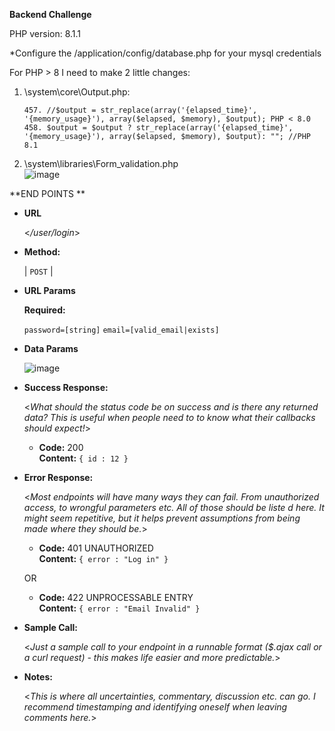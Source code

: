 **Backend Challenge**

PHP version: 8.1.1

*Configure the /application/config/database.php for your mysql credentials

For PHP > 8 I need to make 2 little changes:
1. \system\core\Output.php:
	```
	457. //$output = str_replace(array('{elapsed_time}', '{memory_usage}'), array($elapsed, $memory), $output); PHP < 8.0
	458. $output = $output ? str_replace(array('{elapsed_time}', '{memory_usage}'), array($elapsed, $memory), $output): ""; //PHP 8.1
	```
2. \system\libraries\Form_validation.php	
![image](https://user-images.githubusercontent.com/15652231/188941925-ef29865a-dff1-474e-b4be-1eca222aebe9.png)	


**END POINTS **

* **URL**

  <_/user/login_>

* **Method:**  

  | `POST` |
  
*  **URL Params**    

   **Required:**
 
   `password=[string]`
	 `email=[valid_email|exists]`   

* **Data Params**
	
	![image](https://user-images.githubusercontent.com/15652231/188943211-47c47c20-2213-4a2f-abf2-39e9e41457e8.png)	

* **Success Response:**
  
  <_What should the status code be on success and is there any returned data? This is useful when people need to to know what their callbacks should expect!_>

  * **Code:** 200 <br />
    **Content:** `{ id : 12 }`
 
* **Error Response:**

  <_Most endpoints will have many ways they can fail. From unauthorized access, to wrongful parameters etc. All of those should be liste d here. It might seem repetitive, but it helps prevent assumptions from being made where they should be._>

  * **Code:** 401 UNAUTHORIZED <br />
    **Content:** `{ error : "Log in" }`

  OR

  * **Code:** 422 UNPROCESSABLE ENTRY <br />
    **Content:** `{ error : "Email Invalid" }`

* **Sample Call:**

  <_Just a sample call to your endpoint in a runnable format ($.ajax call or a curl request) - this makes life easier and more predictable._> 

* **Notes:**

  <_This is where all uncertainties, commentary, discussion etc. can go. I recommend timestamping and identifying oneself when leaving comments here._> 

